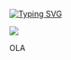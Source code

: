 <a href="https://git.io/typing-svg"><img src="https://readme-typing-svg.demolab.com?font=Fira+Code&pause=1000&width=435&lines=Hi%2C+i'm+Jo%C3%A3o+Pedro;I'm+Computer+Science+student" alt="Typing SVG" /></a>
<div>
  <img src = "https://cdn.discordapp.com/attachments/1082383095078076509/1131355574613856326/4031abad70acc46069766c4c7a228bef.gif"  display: flex ></img>
  <p display: inline>OLA </p>
</div>
